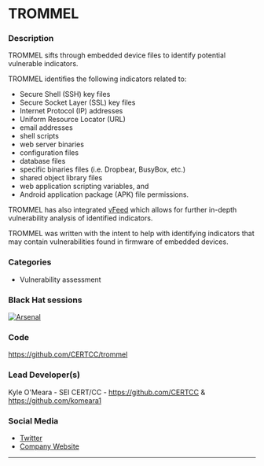 # TROMMEL

### Description
TROMMEL sifts through embedded device files to identify potential vulnerable indicators. <br />

TROMMEL identifies the following indicators related to: 
* Secure Shell (SSH) key files
* Secure Socket Layer (SSL) key files
* Internet Protocol (IP) addresses
* Uniform Resource Locator (URL)
* email addresses
* shell scripts
* web server binaries
* configuration files
* database files
* specific binaries files (i.e. Dropbear, BusyBox, etc.) 
* shared object library files
* web application scripting variables, and 
* Android application package (APK) file permissions. 

TROMMEL has also integrated [vFeed](https://vfeed.io/) which allows for further in-depth vulnerability analysis of identified indicators. <br />

TROMMEL was written with the intent to help with identifying indicators that may contain vulnerabilities found in firmware of embedded devices. <br/>

### Categories
* Vulnerability assessment

### Black Hat sessions

[![Arsenal](https://github.com/toolswatch/badges/blob/master/arsenal/usa/2018.svg)](https://www.blackhat.com/us-18/arsenal/schedule/index.html#trommel---arsenal-theater-demo-10456)

### Code
https://github.com/CERTCC/trommel

### Lead Developer(s)
 Kyle O'Meara - SEI CERT/CC - https://github.com/CERTCC & https://github.com/komeara1

### Social Media
* [Twitter](https://twitter.com/cool_breeze26)
* [Company Website](https://www.sei.cmu.edu/)
----
